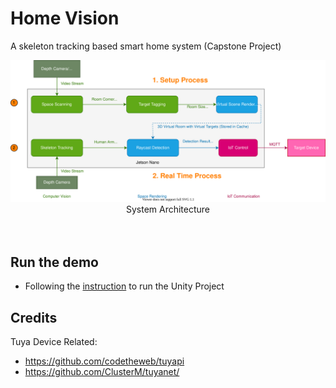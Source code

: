 # Home Vision
A skeleton tracking based smart home system (Capstone Project)

<img src="./doc/flow.drawio.svg">
<center>System Architecture</center>
</br>
</br>

## Run the demo
* Following the [instruction](RaycastDetection/README.md) to run the Unity Project 


## Credits
Tuya Device Related:
* https://github.com/codetheweb/tuyapi
* https://github.com/ClusterM/tuyanet/

